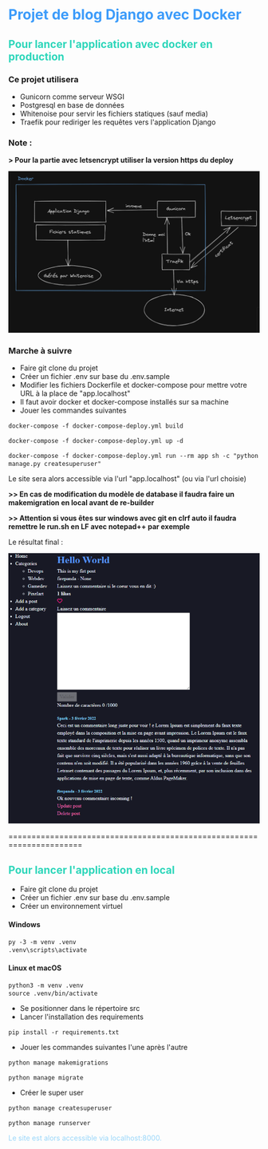 # <span style="color:#3D9CFA">Projet de blog Django avec Docker</span>

## <span style="color:#2DD6BA">Pour lancer l'application avec docker en production</span>

### Ce projet utilisera
* Gunicorn comme serveur WSGI
* Postgresql en base de données
* Whitenoise pour servir les fichiers statiques (sauf media)
* Traefik pour rediriger les requêtes vers l'application Django

### __Note :__

__> Pour la partie avec letsencrypt utiliser la version https du deploy__


![schema](schema.png)

### Marche à suivre

* Faire git clone du projet
* Créer un fichier .env sur base du .env.sample
* Modifier les fichiers Dockerfile et docker-compose pour mettre votre URL à la place de "app.localhost"
* Il faut avoir docker et docker-compose installés sur sa machine
* Jouer les commandes suivantes

```shell
docker-compose -f docker-compose-deploy.yml build
```

```shell
docker-compose -f docker-compose-deploy.yml up -d
```

```shell
docker-compose -f docker-compose-deploy.yml run --rm app sh -c "python manage.py createsuperuser"
```

Le site sera alors accessible via l'url "app.localhost" (ou via l'url choisie)

__>> En cas de modification du modèle de database il faudra faire un makemigration en local avant de re-builder__

__>> Attention si vous êtes sur windows avec git en clrf auto il faudra remettre le run.sh en LF avec notepad++ par exemple__

Le résultat final :

![img.png](img.png)

======================================================================


## <span style="color:#2DD6BA">Pour lancer l'application en local</span>

* Faire git clone du projet
* Créer un fichier .env sur base du .env.sample
* Créer un environnement virtuel

#### Windows

```shell
py -3 -m venv .venv
.venv\scripts\activate
```

#### Linux et macOS

```shell
python3 -m venv .venv
source .venv/bin/activate
```

* Se positionner dans le répertoire src
* Lancer l'installation des requirements


```shell
pip install -r requirements.txt
```

* Jouer les commandes suivantes l'une après l'autre

```shell
python manage makemigrations
```

```shell
python manage migrate
```

* Créer le super user

```shell
python manage createsuperuser
```

```shell
python manage runserver
```

<span style="color:#98D6FA">Le site est alors accessible via localhost:8000.</span>
